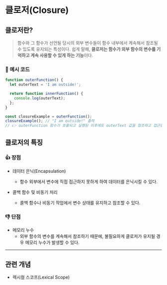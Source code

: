 # 클로저(Closure)

## 클로저란?

> 함수와 그 함수가 선언될 당시의 외부 변수들이 함수 내부에서 계속해서 참조될 수 있도록 유지되는 특성이다.
> 쉽게 말해, **클로저는 함수가 외부 함수의 변수를 기억하고 계속 사용할 수 있게 하는 기능**이다.

### 📜 예시 코드

```javascript
function outerFunction() {
  let outerText = 'I am outside!';

  return function innerFunction() {
    console.log(outerText);
  };
}

const closureExample = outerFunction();
closureExample(); // "I am outside!" 출력
// 👉 outerFunction 함수가 호출되고 실행된 이후에도 outerText 값을 참조하고 접근할 수 있음
```

## 클로저의 특징

### 👍 장점

- 데이터 은닉(Encapsulation)

  - 함수 외부에서 변수에 직접 접근하지 못하게 하여 데이터를 은닉시킬 수 있다.

- 콜백 함수 및 비동기 처리
  - 콜백 함수나 비동기 작업에서 변수 상태를 유지하고 참조할 수 있다.

### 👎 단점

- 메모리 누수
  - 외부 함수의 변수를 계속해서 참조하기 때문에, 불필요하게 클로저가 유지될 경우 메모리 누수가 발생할 수 있다.

---

## 관련 개념

- 렉시컬 스코프(Lexical Scope)
